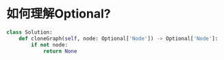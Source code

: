 # 如何理解Optional?

```python
class Solution:
    def cloneGraph(self, node: Optional['Node']) -> Optional['Node']:
        if not node:
            return None
```


